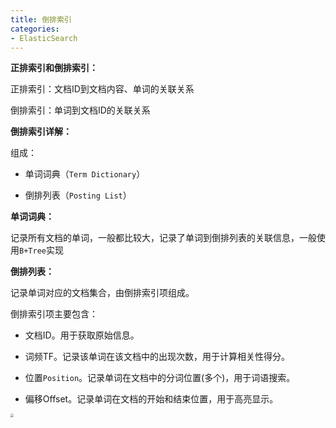 ```yaml
---
title: 倒排索引
categories: 
- ElasticSearch
---
```


**正排索引和倒排索引：**

正排索引：文档ID到文档内容、单词的关联关系

倒排索引：单词到文档ID的关联关系

**倒排索引详解：**

组成：

* 单词词典（`Term Dictionary`）

* 倒排列表（`Posting List`）

**单词词典：**

记录所有文档的单词，一般都比较大，记录了单词到倒排列表的关联信息，一般使用`B+Tree`实现

**倒排列表：**

记录单词对应的文档集合，由倒排索引项组成。

倒排索引项主要包含：

* 文档ID。用于获取原始信息。

* 词频TF。记录该单词在该文档中的出现次数，用于计算相关性得分。

* 位置`Position`。记录单词在文档中的分词位置(多个)，用于词语搜索。

* 偏移Offset。记录单词在文档的开始和结束位置，用于高亮显示。

<img src="https://xiaoflyfish.oss-cn-beijing.aliyuncs.com/image/20201205232708.png" style="zoom:33%;" />
